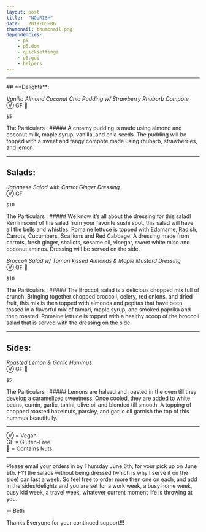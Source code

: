 ```yaml
---
layout: post
title:  "NOURISH"
date:   2019-05-06
thumbnail: thumbnail.png
dependencies:
    - p5
    - p5.dom
    - quicksettings
    - p5.gui
    - helpers
---
```



<!-- ## **<center>Nourish</center>** -->

___

<div id="sketch-holder">
    <script type="text/javascript" src="sketch/sketch.js"></script>
    <script type="text/javascript" src="sketch/particle.js"></script>
</div>

<div id="pageText" markdown="1">
## **Delights**:

*Vanilla Almond Coconut Chia Pudding w/ Strawberry Rhubarb Compote*  
&#9419; GF 🌰

`$5`

The Particulars
: ##### A creamy pudding is made using almond and coconut milk, maple syrup, vanilla, and chia seeds. The pudding will be topped with a sweet and tangy compote made using rhubarb, strawberries, and lemon.    

___  
## **Salads**:



*Japanese Salad with Carrot Ginger Dressing*  
&#9419; GF

`$10`

The Particulars
: ##### We know it’s all about the dressing for this salad! Reminiscent of the salad from your favorite sushi spot, this salad will have all the bells and whistles. Romaine lettuce is topped with Edamame, Radish, Carrots, Cucumbers, Scallions and Red Cabbage. A dressing made from carrots, fresh ginger, shallots, sesame oil, vinegar, sweet white miso and coconut aminos. Dressing will be served on the side.

*Broccoli Salad w/ Tamari kissed Almonds & Maple Mustard Dressing*  
&#9419; GF 🌰

`$10`

The Particulars
: ##### The Broccoli salad is a delicious chopped mix full of crunch. Bringing together chopped broccoli, celery, red onions, and dried fruit, this mix is then topped with almonds and pepitas that have been tossed in a flavorful mix of tamari, maple syrup, and smoked paprika and then roasted.  Romaine lettuce is topped with a healthy scoop of the broccoli salad that is served with the dressing on the side.
___
## **Sides**:

*Roasted Lemon & Garlic Hummus*  
&#9419; GF 🌰

`$5`

The Particulars
: ##### Lemons are halved and roasted in the oven till they develop a caramelized sweetness. Once cooled, they are added to white beans, cumin, garlic, tahini, olive oil and blended till smooth.  A topping of chopped roasted hazelnuts, parsley, and garlic oil garnish the top of this hummus beautifully.  

___

&#9419; = Vegan  
GF = Gluten-Free  
🌰 = Contains Nuts  

___


Please email your orders in by Thursday June 6th, for your pick up on June 9th. FYI the salads without being dressed (which is why I serve it on the side) can last a week. So feel free to order more then one on each, and add in the sides/delights and you are set for a work week, a busy home week, busy kid week, a travel week, whatever current moment life is throwing at you.

--
Beth


Thanks Everyone for your continued support!!!

<!-- <button onclick="myFunction()">Toggle Text Visibility</button> -->

</div>







<!-- ![Flow_Field_1](flow_field_captures/Flow_Fields-resized.png)   -->

